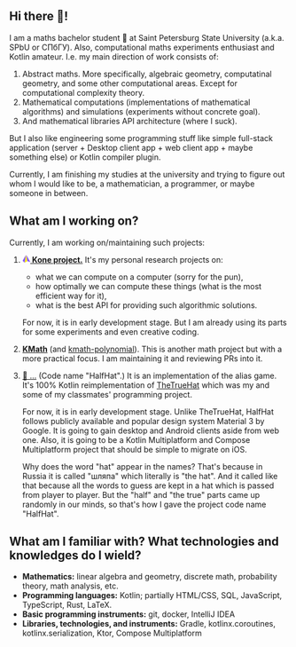## Hi there 👋!

<!--
Here are some ideas to get you started:

- 🔭 I’m currently working on ...
- 🌱 I’m currently learning ...
- 👯 I’m looking to collaborate on ...
- 🤔 I’m looking for help with ...
- 💬 Ask me about ...
- 📫 How to reach me: ...
- 😄 Pronouns: ...
- ⚡ Fun fact: ...
-->

I am a maths bachelor student 📐 at Saint Petersburg State University (a.k.a. SPbU or СПбГУ). Also, computational maths experiments enthusiast and Kotlin amateur. I.e. my main direction of work consists of:
1. Abstract maths. More specifically, algebraic geometry, computatinal geometry, and some other computational areas. Except for computational complexity theory.
1. Mathematical computations (implementations of mathematical algorithms) and simulations (experiments without concrete goal).
1. And mathematical libraries API architecture (where I suck).

But I also like engineering some programming stuff like simple full-stack application (server + Desktop client app + web client app + maybe something else) or Kotlin compiler plugin.

Currently, I am finishing my studies at the university and trying to figure out whom I would like to be, a mathematician, a programmer, or maybe someone in between.

## What am I working on?

Currently, I am working on/maintaining such projects:
1. **[<img style="height:1em;" src="https://github.com/lounres/Kone/blob/main/assets/sources/kone-mark-colored-vov.svg" /> Kone project.](https://github.com/lounres/Kone)** <!-- TODO: Replace with link to official site when it will be ready --> It's my personal research projects on:
    - what we can compute on a computer (sorry for the pun),
    - how optimally we can compute these things (what is the most efficient way for it),
    - what is the best API for providing such algorithmic solutions.

    For now, it is in early development stage. But I am already using its parts for some experiments and even creative coding.

1. **[KMath](https://github.com/SciProgCentre/kmath)** (and [kmath-polynomial](https://github.com/SciProgCentre/kmath-polynomial)). This is another math project but with a more practical focus. I am maintaining it and reviewing PRs into it.

1. [🎩 ...](https://github.com/lounres/HalfHat) (Code name "HalfHat".) It is an implementation of the alias game. It's 100% Kotlin reimplementation of [TheTrueHat](https://github.com/m20-sch57/thetruehat) which was my and some of my classmates' programming project.

    For now, it is in early development stage. Unlike TheTrueHat, HalfHat follows publicly available and popular design system Material 3 by Google. It is going to gain desktop and Android clients aside from web one. Also, it is going to be a Kotlin Multiplatform and Compose Multiplatform project that should be simple to migrate on iOS.

    Why does the word "hat" appear in the names? That's because in Russia it is called "шляпа" which literally is "the hat". And it called like that because all the words to guess are kept in a hat which is passed from player to player. But the "half" and "the true" parts came up randomly in our minds, so that's how I gave the project code name "HalfHat".

## What am I familiar with? What technologies and knowledges do I wield?

- **Mathematics:** linear algebra and geometry, discrete math, probability theory, math analysis, etc.
- **Programming languages:** Kotlin; partially HTML/CSS, SQL, JavaScript, TypeScript, Rust, LaTeX.
- **Basic programming instruments:** git, docker, IntelliJ IDEA
- **Libraries, technologies, and instruments:** Gradle, kotlinx.coroutines, kotlinx.serialization, Ktor, Compose Multiplatform <!-- TODO: Describe other instruments -->


<!--
  Here are stats cards by https://github.com/anuraghazra/github-readme-stats#github-extra-pins
-->
